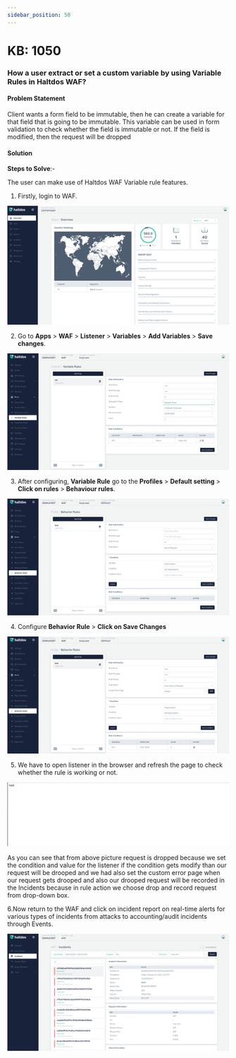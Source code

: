 ```yaml
---
sidebar_position: 50
---
```


# KB: 1050

### **How a user extract or set a custom variable by using Variable Rules in Haltdos WAF?**

#### **Problem Statement**

Client wants a form field to be immutable, then he can create a variable for that field that is going to be immutable. This variable can be used in form validation to check whether the field is immutable or not. If the field is modified, then the request will be dropped

#### **Solution**

**Steps to Solve**:-

The user can make use of Haltdos WAF Variable rule features.

1. Firstly, login to WAF.

![kb-1050](/img/waf/v7/kb/overview_kb_1050_1.png)

2. Go to **Apps** > **WAF** > **Listener** > **Variables** > **Add Variables** > **Save changes**.

![kb-1050](/img/waf/v7/kb/variable_kb_1050_2.png)

3. After configuring, **Variable Rule** go to the **Profiles** > **Default setting** > **Click on rules** > **Behaviour rules**.

![kb-1050](/img/waf/v7/kb/behavior_kb_1050_3.png)

4. Configure **Behavior Rule** > **Click on Save Changes**

![kb-1050](/img/waf/v7/kb/behavior_kb_1050_4.png)

5. We have to open listener in the browser and refresh the page to check whether the rule is working or not.

![kb-1050](/img/waf/v6/kb/be1.png)


As you can see that from above picture request is dropped because we set the condition and value for the listener if the condition gets modify than our request will be drooped and we had also set the custom error page when our request gets drooped and also our drooped request will be recorded in the Incidents because in rule action we choose drop and record request from drop-down box.

6.Now return to the WAF and click on incident report on real-time alerts for various types of incidents from attacks to accounting/audit incidents through Events. 

![kb-1049](/img/waf/v7/kb/incidents_kb_1050_6.png)




